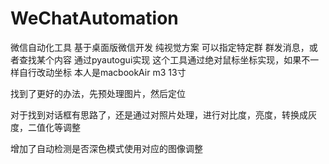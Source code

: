 # WeChatAutomation
微信自动化工具 基于桌面版微信开发
纯视觉方案
可以指定特定群 群发消息，或者查找某个内容
通过pyautogui实现
这个工具通过绝对鼠标坐标实现，如果不一样自行改动坐标
本人是macbookAir m3 13寸

找到了更好的办法，先预处理图片，然后定位

对于找到对话框有思路了，还是通过对照片处理，进行对比度，亮度，转换成灰度，二值化等调整

增加了自动检测是否深色模式使用对应的图像调整